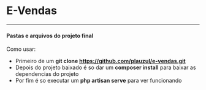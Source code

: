 # E-Vendas

* * *

#### Pastas e arquivos do projeto final

Como usar:

*   Primeiro de um **git clone https://github.com/plauzul/e-vendas.git**
*   Depois do projeto baixado é so dar um **composer install** para baixar as dependencias do projeto
*   Por fim é so executar um **php artisan serve** para ver funcionando
